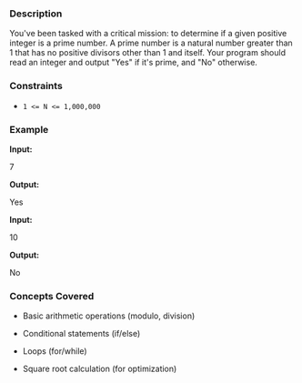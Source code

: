 ### Description
You've been tasked with a critical mission: to determine if a given positive integer is a prime number. A prime number is a natural number greater than 1 that has no positive divisors other than 1 and itself. Your program should read an integer and output "Yes" if it's prime, and "No" otherwise.

### Constraints
*   `1 <= N <= 1,000,000`

### Example
**Input:**
7

**Output:**
Yes

**Input:**
10

**Output:**
No

### Concepts Covered
*   Basic arithmetic operations (modulo, division)
*   Conditional statements (if/else)
*   Loops (for/while)
*   Square root calculation (for optimization)
